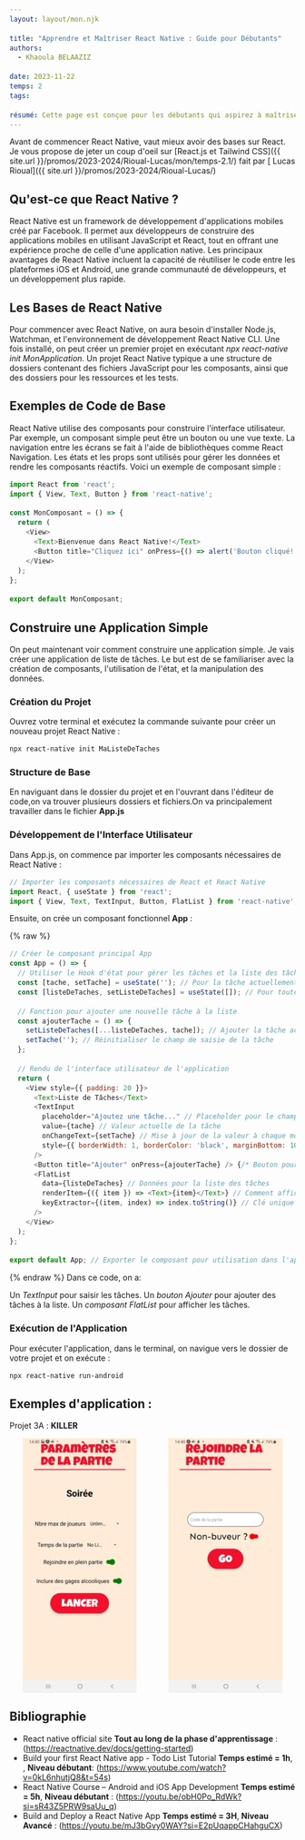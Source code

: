 ```yaml
---
layout: layout/mon.njk

title: "Apprendre et Maîtriser React Native : Guide pour Débutants"
authors:
  - Khaoula BELAAZIZ

date: 2023-11-22
temps: 2
tags:

résumé: Cette page est conçue pour les débutants qui aspirez à maîtriser React Native. Ici, nous allons découvrir ensemble les bases de React Native, accompagnées d'exemples de code simples et de ressources utiles pour démarrer. J'ai choisi d'apprendre React Native pour développer la partie frontend de notre projet 3A "Killer".
---
```


Avant de commencer React Native, vaut mieux avoir des bases sur React. Je vous propose de jeter un coup d'oeil sur [React.js et Tailwind CSS]({{ site.url }}/promos/2023-2024/Rioual-Lucas/mon/temps-2.1/) fait par [ Lucas Rioual]({{ site.url }}/promos/2023-2024/Rioual-Lucas/)

## Qu'est-ce que React Native ?

React Native est un framework de développement d'applications mobiles créé par Facebook. Il permet aux développeurs de construire des applications mobiles en utilisant JavaScript et React, tout en offrant une expérience proche de celle d'une application native. Les principaux avantages de React Native incluent la capacité de réutiliser le code entre les plateformes iOS et Android, une grande communauté de développeurs, et un développement plus rapide.

## Les Bases de React Native
Pour commencer avec React Native, on aura besoin d'installer Node.js, Watchman, et l'environnement de développement React Native CLI. Une fois installé, on peut créer un premier projet en exécutant *npx react-native init MonApplication*.
Un projet React Native typique a une structure de dossiers contenant des fichiers JavaScript pour les composants, ainsi que des dossiers pour les ressources et les tests.

## Exemples de Code de Base
React Native utilise des composants pour construire l'interface utilisateur. Par exemple, un composant simple peut être un bouton ou une vue texte. La navigation entre les écrans se fait à l'aide de bibliothèques comme React Navigation. Les états et les props sont utilisés pour gérer les données et rendre les composants réactifs. Voici un exemple de composant simple :

```js
import React from 'react';
import { View, Text, Button } from 'react-native';

const MonComposant = () => {
  return (
    <View>
      <Text>Bienvenue dans React Native!</Text>
      <Button title="Cliquez ici" onPress={() => alert('Bouton cliqué!')} />
    </View>
  );
};

export default MonComposant;
```
## Construire une Application Simple
On peut maintenant voir comment construire une application simple. Je vais créer une application de liste de tâches. Le but est de se familiariser avec la création de composants, l'utilisation de l'état, et la manipulation des données.
### Création du Projet
Ouvrez votre terminal et exécutez la commande suivante pour créer un nouveau projet React Native :
``` html
npx react-native init MaListeDeTaches

```
### Structure de Base
En naviguant dans le dossier du projet et en l'ouvrant dans l'éditeur de code,on va trouver plusieurs dossiers et fichiers.On va principalement travailler dans le fichier **App.js**

### Développement de l'Interface Utilisateur
Dans App.js, on commence par importer les composants nécessaires de React Native :

```js
// Importer les composants nécessaires de React et React Native
import React, { useState } from 'react';
import { View, Text, TextInput, Button, FlatList } from 'react-native';

```

Ensuite, on crée un composant fonctionnel **App** :


{% raw %}
```js
// Créer le composant principal App
const App = () => {
  // Utiliser le Hook d'état pour gérer les tâches et la liste des tâches
  const [tache, setTache] = useState(''); // Pour la tâche actuellement saisie
  const [listeDeTaches, setListeDeTaches] = useState([]); // Pour toutes les tâches ajoutées

  // Fonction pour ajouter une nouvelle tâche à la liste
  const ajouterTache = () => {
    setListeDeTaches([...listeDeTaches, tache]); // Ajouter la tâche actuelle à la liste
    setTache(''); // Réinitialiser le champ de saisie de la tâche
  };

  // Rendu de l'interface utilisateur de l'application
  return (
    <View style={{ padding: 20 }}>
      <Text>Liste de Tâches</Text>
      <TextInput
        placeholder="Ajoutez une tâche..." // Placeholder pour le champ de saisie
        value={tache} // Valeur actuelle de la tâche
        onChangeText={setTache} // Mise à jour de la valeur à chaque modification du texte
        style={{ borderWidth: 1, borderColor: 'black', marginBottom: 10 }} // Style du champ de saisie
      />
      <Button title="Ajouter" onPress={ajouterTache} /> {/* Bouton pour ajouter une tâche */}
      <FlatList
        data={listeDeTaches} // Données pour la liste des tâches
        renderItem={({ item }) => <Text>{item}</Text>} // Comment afficher chaque tâche
        keyExtractor={(item, index) => index.toString()} // Clé unique pour chaque élément de la liste
      />
    </View>
  );
};

export default App; // Exporter le composant pour utilisation dans l'application

```
{% endraw %}
Dans ce code, on a:

Un *TextInput* pour saisir les tâches.
Un *bouton Ajouter* pour ajouter des tâches à la liste.
Un *composant FlatList* pour afficher les tâches.

### Exécution de l'Application

Pour exécuter l'application, dans le terminal, on navigue vers le dossier de votre projet et on exécute :
``` html
npx react-native run-android

```
## Exemples d'application :

Projet 3A : **KILLER**

<div style="display: flex; justify-content: space-around;">
  <img src="page2.jpg" alt="Description Image 1" style="width: 40%; margin-right: 2%;">
  <img src="page1.jpg" alt="Description Image 2" style="width: 40%;">
</div>


## Bibliographie

- React native official site **Tout au long de la phase d'apprentissage** : (https://reactnative.dev/docs/getting-started)
- Build your first React Native app - Todo List Tutorial **Temps estimé = 1h**, , **Niveau débutant**: (https://www.youtube.com/watch?v=0kL6nhutjQ8&t=54s)
-	React Native Course – Android and iOS App Development **Temps estimé = 5h**, **Niveau débutant** : (https://youtu.be/obH0Po_RdWk?si=sR43Z5PRW9saUu_q)
-	Build and Deploy a React Native App **Temps estimé = 3H**, **Niveau Avancé** : (https://youtu.be/mJ3bGvy0WAY?si=E2pUqappCHahguCX)
